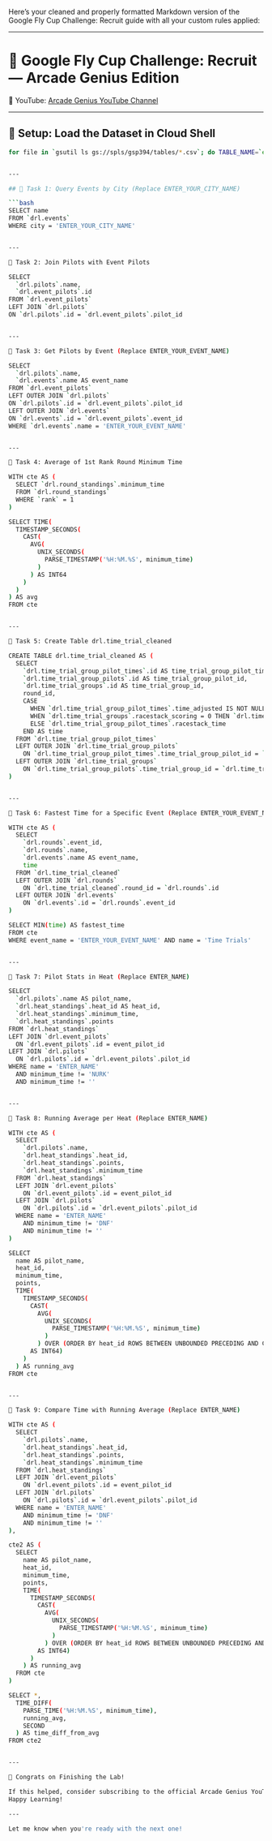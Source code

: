 Here’s your cleaned and properly formatted Markdown version of the Google Fly Cup Challenge: Recruit guide with all your custom rules applied:


---

# 🏁 Google Fly Cup Challenge: Recruit — Arcade Genius Edition

🔗 YouTube: [Arcade Genius YouTube Channel](https://www.youtube.com/@ArcadeGenius-z1)

---

## 🚀 Setup: Load the Dataset in Cloud Shell

```bash
for file in `gsutil ls gs://spls/gsp394/tables/*.csv`; do TABLE_NAME=`echo $file | cut -d '/' -f6 | cut -d '.' -f1`; bq load --autodetect --source_format=CSV --replace=true drl.$TABLE_NAME $file; done


---

## 🧩 Task 1: Query Events by City (Replace ENTER_YOUR_CITY_NAME)

```bash
SELECT name 
FROM `drl.events` 
WHERE city = 'ENTER_YOUR_CITY_NAME'


---

🧩 Task 2: Join Pilots with Event Pilots

SELECT 
  `drl.pilots`.name, 
  `drl.event_pilots`.id 
FROM `drl.event_pilots` 
LEFT JOIN `drl.pilots` 
ON `drl.pilots`.id = `drl.event_pilots`.pilot_id


---

🧩 Task 3: Get Pilots by Event (Replace ENTER_YOUR_EVENT_NAME)

SELECT 
  `drl.pilots`.name, 
  `drl.events`.name AS event_name 
FROM `drl.event_pilots` 
LEFT OUTER JOIN `drl.pilots` 
ON `drl.pilots`.id = `drl.event_pilots`.pilot_id 
LEFT OUTER JOIN `drl.events` 
ON `drl.events`.id = `drl.event_pilots`.event_id 
WHERE `drl.events`.name = 'ENTER_YOUR_EVENT_NAME'


---

🧩 Task 4: Average of 1st Rank Round Minimum Time

WITH cte AS (
  SELECT `drl.round_standings`.minimum_time 
  FROM `drl.round_standings` 
  WHERE `rank` = 1
)

SELECT TIME(
  TIMESTAMP_SECONDS(
    CAST(
      AVG(
        UNIX_SECONDS(
          PARSE_TIMESTAMP('%H:%M.%S', minimum_time)
        )
      ) AS INT64
    )
  )
) AS avg 
FROM cte


---

🧩 Task 5: Create Table drl.time_trial_cleaned

CREATE TABLE drl.time_trial_cleaned AS (
  SELECT
    `drl.time_trial_group_pilot_times`.id AS time_trial_group_pilot_times_id,
    `drl.time_trial_group_pilots`.id AS time_trial_group_pilot_id,
    `drl.time_trial_groups`.id AS time_trial_group_id,
    round_id,
    CASE
      WHEN `drl.time_trial_group_pilot_times`.time_adjusted IS NOT NULL THEN `drl.time_trial_group_pilot_times`.time_adjusted
      WHEN `drl.time_trial_groups`.racestack_scoring = 0 THEN `drl.time_trial_group_pilot_times`.time
      ELSE `drl.time_trial_group_pilot_times`.racestack_time
    END AS time
  FROM `drl.time_trial_group_pilot_times` 
  LEFT OUTER JOIN `drl.time_trial_group_pilots` 
    ON `drl.time_trial_group_pilot_times`.time_trial_group_pilot_id = `drl.time_trial_group_pilots`.id 
  LEFT OUTER JOIN `drl.time_trial_groups` 
    ON `drl.time_trial_group_pilots`.time_trial_group_id = `drl.time_trial_groups`.id
)


---

🧩 Task 6: Fastest Time for a Specific Event (Replace ENTER_YOUR_EVENT_NAME)

WITH cte AS (
  SELECT
    `drl.rounds`.event_id,
    `drl.rounds`.name,
    `drl.events`.name AS event_name,
    time
  FROM `drl.time_trial_cleaned`
  LEFT OUTER JOIN `drl.rounds` 
    ON `drl.time_trial_cleaned`.round_id = `drl.rounds`.id
  LEFT OUTER JOIN `drl.events` 
    ON `drl.events`.id = `drl.rounds`.event_id
)

SELECT MIN(time) AS fastest_time 
FROM cte 
WHERE event_name = 'ENTER_YOUR_EVENT_NAME' AND name = 'Time Trials'


---

🧩 Task 7: Pilot Stats in Heat (Replace ENTER_NAME)

SELECT
  `drl.pilots`.name AS pilot_name,
  `drl.heat_standings`.heat_id AS heat_id,
  `drl.heat_standings`.minimum_time,
  `drl.heat_standings`.points
FROM `drl.heat_standings`
LEFT JOIN `drl.event_pilots` 
  ON `drl.event_pilots`.id = event_pilot_id
LEFT JOIN `drl.pilots` 
  ON `drl.pilots`.id = `drl.event_pilots`.pilot_id
WHERE name = 'ENTER_NAME'
  AND minimum_time != 'NURK'
  AND minimum_time != ''


---

🧩 Task 8: Running Average per Heat (Replace ENTER_NAME)

WITH cte AS (
  SELECT 
    `drl.pilots`.name, 
    `drl.heat_standings`.heat_id, 
    `drl.heat_standings`.points, 
    `drl.heat_standings`.minimum_time
  FROM `drl.heat_standings`
  LEFT JOIN `drl.event_pilots` 
    ON `drl.event_pilots`.id = event_pilot_id
  LEFT JOIN `drl.pilots` 
    ON `drl.pilots`.id = `drl.event_pilots`.pilot_id
  WHERE name = 'ENTER_NAME' 
    AND minimum_time != 'DNF' 
    AND minimum_time != ''
)

SELECT
  name AS pilot_name,
  heat_id,
  minimum_time,
  points,
  TIME(
    TIMESTAMP_SECONDS(
      CAST(
        AVG(
          UNIX_SECONDS(
            PARSE_TIMESTAMP('%H:%M.%S', minimum_time)
          )
        ) OVER (ORDER BY heat_id ROWS BETWEEN UNBOUNDED PRECEDING AND CURRENT ROW)
      AS INT64)
    )
  ) AS running_avg
FROM cte


---

🧩 Task 9: Compare Time with Running Average (Replace ENTER_NAME)

WITH cte AS (
  SELECT 
    `drl.pilots`.name, 
    `drl.heat_standings`.heat_id, 
    `drl.heat_standings`.points, 
    `drl.heat_standings`.minimum_time
  FROM `drl.heat_standings`
  LEFT JOIN `drl.event_pilots` 
    ON `drl.event_pilots`.id = event_pilot_id
  LEFT JOIN `drl.pilots` 
    ON `drl.pilots`.id = `drl.event_pilots`.pilot_id
  WHERE name = 'ENTER_NAME' 
    AND minimum_time != 'DNF' 
    AND minimum_time != ''
),

cte2 AS (
  SELECT 
    name AS pilot_name, 
    heat_id, 
    minimum_time, 
    points, 
    TIME(
      TIMESTAMP_SECONDS(
        CAST(
          AVG(
            UNIX_SECONDS(
              PARSE_TIMESTAMP('%H:%M.%S', minimum_time)
            )
          ) OVER (ORDER BY heat_id ROWS BETWEEN UNBOUNDED PRECEDING AND CURRENT ROW)
        AS INT64)
      )
    ) AS running_avg 
  FROM cte
)

SELECT *,
  TIME_DIFF(
    PARSE_TIME('%H:%M.%S', minimum_time), 
    running_avg, 
    SECOND
  ) AS time_diff_from_avg 
FROM cte2


---

🎉 Congrats on Finishing the Lab!

If this helped, consider subscribing to the official Arcade Genius YouTube Channel 🚀
Happy Learning!

---

Let me know when you're ready with the next one!

